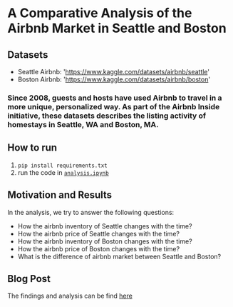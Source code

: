 # A Comparative Analysis of the Airbnb Market in Seattle and Boston

## Datasets

* Seattle Airbnb: 'https://www.kaggle.com/datasets/airbnb/seattle'
* Boston Airbnb: 'https://www.kaggle.com/datasets/airbnb/boston'

### Since 2008, guests and hosts have used Airbnb to travel in a more unique, personalized way. As part of the Airbnb Inside initiative, these datasets describes the listing activity of homestays in Seattle, WA and Boston, MA.

## How to run

1. `pip install requirements.txt`
2. run the code in [`analysis.ipynb`](/anlysis.ipynb)

## Motivation and Results
In the analysis, we try to answer the following questions:

- How the airbnb inventory of Seattle changes with the time?
- How the airbnb price of Seattle changes with the time?
- How the airbnb inventory of Boston changes with the time?
- How the airbnb price of Boston changes with the time?
- What is the difference of airbnb market between Seattle and Boston?

## Blog Post

The findings and analysis can be find [here](https://medium.com/@wei-han.lee1/a-comparative-analysis-of-the-airbnb-market-in-seattle-and-boston-9275c4355447)
